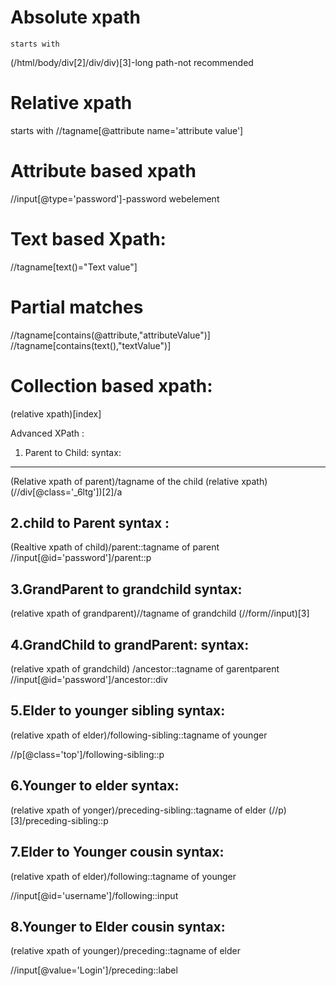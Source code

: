 
Absolute xpath
=============
	starts with 
(/html/body/div[2]/div/div)[3]-long path-not recommended

Relative xpath
========
starts with
 //tagname[@attribute name='attribute value']

Attribute based xpath
================
//input[@type='password']-password webelement

Text based Xpath:
=================
//tagname[text()="Text value"]

Partial matches
===============
//tagname[contains(@attribute,"attributeValue")]
//tagname[contains(text(),"textValue")]

Collection based xpath:
=======================
(relative xpath)[index]

Advanced XPath :

1. Parent to Child:
syntax:
------
 (Relative xpath of parent)/tagname of the child (relative xpath)
 (//div[@class='_6ltg'])[2]/a

2.child to Parent
syntax :
------
  (Realtive xpath of child)/parent::tagname of parent
  //input[@id='password']/parent::p


3.GrandParent to grandchild
syntax:
------
(relative xpath of grandparent)//tagname of grandchild
(//form//input)[3]

4.GrandChild  to grandParent:
syntax:
-------
(relative xpath of grandchild) /ancestor::tagname of garentparent
//input[@id='password']/ancestor::div

5.Elder to younger sibling
syntax:
------
(relative xpath of elder)/following-sibling::tagname of younger

//p[@class='top']/following-sibling::p

6.Younger to elder
syntax:
-------
(relative xpath of yonger)/preceding-sibling::tagname of elder
(//p)[3]/preceding-sibling::p

7.Elder to Younger cousin
syntax:
------
(relative xpath of elder)/following::tagname of younger

//input[@id='username']/following::input

8.Younger to Elder cousin
syntax:
-------
(relative xpath of younger)/preceding::tagname of elder

//input[@value='Login']/preceding::label

